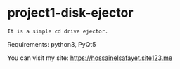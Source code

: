 # project1-disk-ejector

    It is a simple cd drive ejector.

Requirements:
  python3,
  PyQt5
  
You can visit my site:
https://hossainelsafayet.site123.me
